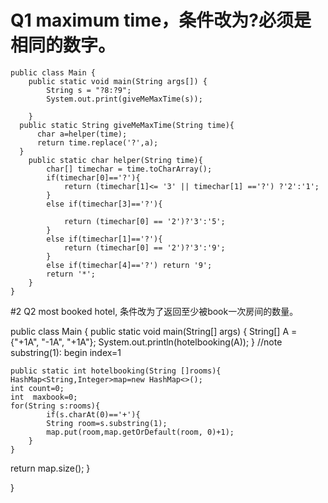 # Q1 maximum time，条件改为?必须是相同的数字。

    public class Main {
        public static void main(String args[]) {
            String s = "?8:?9";
            System.out.print(giveMeMaxTime(s));

        }
      public static String giveMeMaxTime(String time){
          char a=helper(time);
          return time.replace('?',a);
      }
        public static char helper(String time){
            char[] timechar = time.toCharArray();
            if(timechar[0]=='?'){
                return (timechar[1]<= '3' || timechar[1] =='?') ?'2':'1'; 
            }
            else if(timechar[3]=='?'){
            
                return (timechar[0] == '2')?'3':'5';
            }
            else if(timechar[1]=='?'){
                return (timechar[0] == '2')?'3':'9';
            }
            else if(timechar[4]=='?') return '9';
            return '*';
        }  
    }
    
    
#2 Q2  most booked hotel, 条件改为了返回至少被book一次房间的数量。
   
public class Main {
      public static void main(String[] args) {
		String[] A = {"+1A", "-1A",  "+1A"};
        System.out.println(hotelbooking(A));
	}
  //note substring(1): begin index=1

    public static int hotelbooking(String []rooms){
    HashMap<String,Integer>map=new HashMap<>();
    int count=0;
    int  maxbook=0;
    for(String s:rooms){
            if(s.charAt(0)=='+'){
            String room=s.substring(1);
            map.put(room,map.getOrDefault(room, 0)+1);        
        }
    }   
  return map.size();
    }

}
